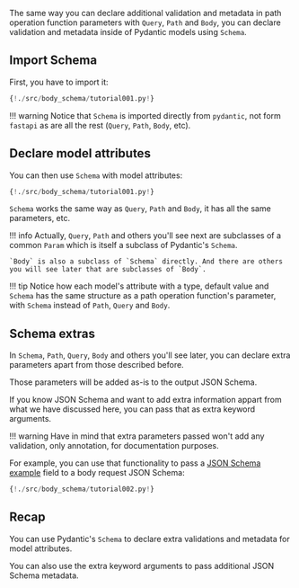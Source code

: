 The same way you can declare additional validation and metadata in path operation function parameters with `Query`, `Path` and `Body`, you can declare validation and metadata inside of Pydantic models using `Schema`.

## Import Schema

First, you have to import it:

```Python hl_lines="2"
{!./src/body_schema/tutorial001.py!}
```

!!! warning
    Notice that `Schema` is imported directly from `pydantic`, not form `fastapi` as are all the rest (`Query`, `Path`, `Body`, etc).


## Declare model attributes

You can then use `Schema` with model attributes:

```Python hl_lines="9 10"
{!./src/body_schema/tutorial001.py!}
```

`Schema` works the same way as `Query`, `Path` and `Body`, it has all the same parameters, etc.


!!! info
    Actually, `Query`, `Path` and others you'll see next are subclasses of a common `Param` which is itself a subclass of Pydantic's `Schema`.

    `Body` is also a subclass of `Schema` directly. And there are others you will see later that are subclasses of `Body`.

!!! tip
    Notice how each model's attribute with a type, default value and `Schema` has the same structure as a path operation function's parameter, with `Schema` instead of `Path`, `Query` and `Body`.

## Schema extras

In `Schema`, `Path`, `Query`, `Body` and others you'll see later, you can declare extra parameters apart from those described before.

Those parameters will be added as-is to the output JSON Schema.

If you know JSON Schema and want to add extra information appart from what we have discussed here, you can pass that as extra keyword arguments.

!!! warning
    Have in mind that extra parameters passed won't add any validation, only annotation, for documentation purposes.

For example, you can use that functionality to pass a <a href="http://json-schema.org/latest/json-schema-validation.html#rfc.section.8.5" target="_blank">JSON Schema example</a> field to a body request JSON Schema:

```Python hl_lines="20 21 22 23 24 25"
{!./src/body_schema/tutorial002.py!}
```

## Recap

You can use Pydantic's `Schema` to declare extra validations and metadata for model attributes.

You can also use the extra keyword arguments to pass additional JSON Schema metadata.